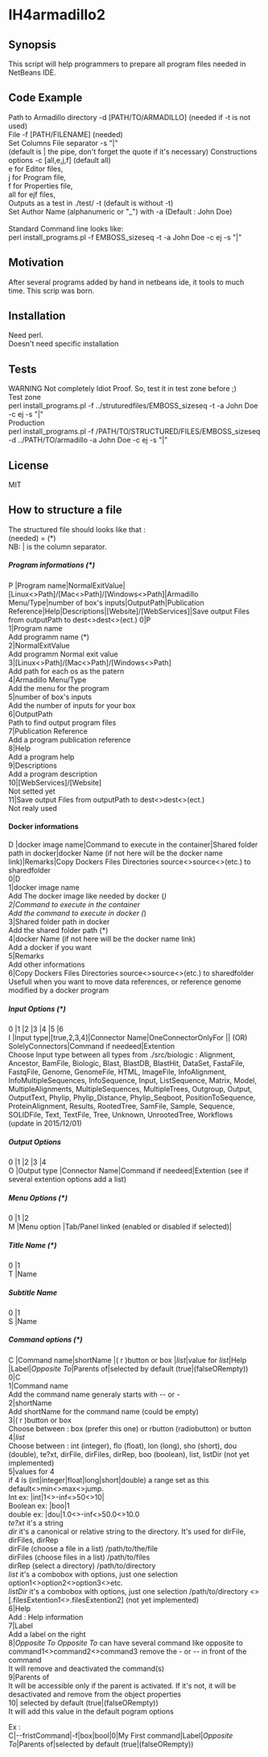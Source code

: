 # IH4armadillo2

## Synopsis

This script will help programmers to prepare all program files  needed in NetBeans IDE.

## Code Example

Path to Armadillo directory -d [PATH/TO/ARMADILLO] (needed if -t is not used)<br/>
File -f [PATH/FILENAME] (needed)<br/>
Set Columns File separator -s "|" <br/>
(default is | the pipe, don't forget the quote if it's necessary) 
Constructions options -c [all,e,j,f] (default all) <br/>
	e   for Editor files, <br/>
	j   for Program file, <br/>
	f   for Properties file, <br/>
	all for ejf files, <br/>
 Outputs as a test in ./test/ -t (default is without -t) <br/>
 Set Author Name (alphanumeric or "_") with -a (Default : John Doe) <br/>
 <br/>
 Standard Command line looks like: <br/>
	perl install_programs.pl -f EMBOSS_sizeseq -t -a John Doe -c ej -s "|" <br/>

## Motivation

After several programs added by hand in netbeans ide, it tools to much time. This scrip was born.<br/>

## Installation

Need perl.\
Doesn't need specific installation

## Tests

WARNING Not completely Idiot Proof. So, test it in test zone before ;)<br/>
Test zone<br/>
perl install_programs.pl -f ../struturedfiles/EMBOSS_sizeseq -t -a John Doe -c ej -s "|" <br/>
Production<br/>
perl install_programs.pl -f /PATH/TO/STRUCTURED/FILES/EMBOSS_sizeseq -d ../PATH/TO/armadillo -a John Doe -c ej -s "|" <br/>


## License

MIT

## How to structure a file

The structured file should looks like that :<br/>
(needed) = (*)<br/>
NB: | is the column separator.<br/>

##### Program informations (*)
P   |Program name|NormalExitValue|[Linux<>Path]/[Mac<>Path]/[Windows<>Path]|Armadillo Menu/Type|number of box's inputs|OutputPath|Publication Reference|Help|Descriptions|[Website]/[WebServices]|Save output Files from outputPath to dest<>dest<>(ect.)
0|P<br/>
1|Program name<br/>
Add programm name (*)<br/>
2|NormalExitValue<br/>
Add programm Normal exit value<br/>
3|[Linux<>Path]/[Mac<>Path]/[Windows<>Path]<br/>
Add path for each os as the patern<br/>
4|Armadillo Menu/Type<br/>
Add the menu for the program<br/>
5|number of box's inputs<br/>
Add the number of inputs for your box<br/>
6|OutputPath<br/>
Path to find output program files<br/>
7|Publication Reference<br/>
Add a program publication reference<br/>
8|Help<br/>
Add a program help<br/>
9|Descriptions<br/>
Add a program description<br/>
10|[WebServices]/[Website]<br/>
Not setted yet<br/>
11|Save output Files from outputPath to dest<>dest<>(ect.)<br/>
Not realy used<br/>

#### Docker informations
D   |docker image name|Command to execute in the container|Shared folder path in docker|docker Name (if not here will be the docker name link)|Remarks|Copy Dockers Files Directories source<>source<>(etc.) to sharedfolder<br/>
0|D<br/>
1|docker image name<br/>
Add The docker image like needed by docker (*)<br/>
2|Command to execute in the container<br/>
Add the command to execute in docker (*)<br/>
3|Shared folder path in docker<br/>
Add the shared folder path (*)<br/>
4|docker Name (if not here will be the docker name link)<br/>
Add a docker if you want<br/>
5|Remarks<br/>
Add other informations<br/>
6|Copy Dockers Files Directories source<>source<>(etc.) to sharedfolder<br/>
Usefull when you want to move data references, or reference genome modified by a docker program<br/>

##### Input Options (*)
0   |1         |2           |3             |4                                           |5                 |6<br/>
I   |Input type|[true,2,3,4]|Connector Name|OneConnectorOnlyFor || (OR) SolelyConnectors|Command if needeed|Extention<br/>
Choose Input type between all types from ./src/biologic : Alignment, Ancestor, BamFile, Biologic, Blast, BlastDB, BlastHit, DataSet, FastaFile, FastqFile, Genome, GenomeFile, HTML, ImageFile, InfoAlignment, InfoMultipleSequences, InfoSequence, Input, ListSequence, Matrix, Model, MultipleAlignments, MultipleSequences, MultipleTrees, Outgroup, Output, OutputText, Phylip, Phylip_Distance, Phylip_Seqboot, PositionToSequence, ProteinAlignment, Results, RootedTree, SamFile, Sample, Sequence, SOLIDFile, Text, TextFile, Tree, Unknown, UnrootedTree, Workflows<br/>
(update in 2015/12/01)<br/>

##### Output Options
0   |1           |2             |3                 |4<br/>
O   |Output type |Connector Name|Command if needeed|Extention  (see if several extention options add a list)<br/>

##### Menu Options (*)
0   |1           |2<br/>
M   |Menu option |Tab/Panel linked (enabled or disabled if selected)|<br/>

##### Title Name (*)
0   |1<br/>
T   |Name<br/>

##### Subtitle Name
0   |1<br/>
S   |Name<br/>

##### Command options (*)
C   |Command name|shortName  |( r )button or box |*list*|value for *list*|Help |Label|*Opposite To*|Parents of|selected by default (true|(falseORempty))
0|C<br/>
1|Command name<br/>
Add the command name generaly starts with -- or -<br/>
2|shortName<br/>
Add shortName for the command name (could be empty)<br/>
3|( r )button or box<br/>
Choose between : box (prefer this one) or rbutton (radiobutton) or button<br/>
4|*list*<br/>
Choose between : int (integer), flo (float), lon (long), sho (short), dou (double), te?xt, dirFile, dirFiles, dirRep, boo (boolean), list, listDir (not yet implemented)<br/>
5|values for 4 <br/>
if 4 is (int|integer|float|long|short|double) a range set as this default<>min<>max<>jump.<br/>
Int     ex: |int|1<>-inf<>50<>10|<br/>
Boolean ex: |boo|1<br/>
double  ex: |dou|1.0<>-inf<>50.0<>10.0<br/>
*te?xt* it's a string<br/>
*dir*   it's a canonical or relative string to the directory. It's used for dirFile, dirFiles, dirRep<br/>
dirFile  (choose a file in a list) /path/to/the/file<br/>
dirFiles (choose files in a list) /path/to/files<br/>
dirRep   (select a directory) /path/to/directory<br/>
*list*  it's a combobox with options, just one selection option1<>option2<>option3<>etc.<br/>
*listDir* it's a combobox with options, just one selection /path/to/directory <>[.filesExtention1<>.filesExtention2] (not yet implemented)<br/>
6|Help<br/>
Add : Help information<br/>
7|Label<br/>
Add a label on the right<br/>
8|*Opposite To*
*Opposite To* can have several command like opposite to command1<>command2<>command3 remove the - or -- in front of the command<br/>
It will remove and deactivated the command(s)<br/>
9|Parents of<br/>
It will be accessible only if the parent is activated. If it's not, it will be desactivated and remove from the object properties<br/>
10| selected by default (true|(falseORempty))\
It will add this value in the default pogram options<br/>

Ex :<br/>
C|--fristCommand|-f|box|bool|0|My First command|Label|*Opposite To*|Parents of|selected by default (true|(falseORempty)) <br/>
